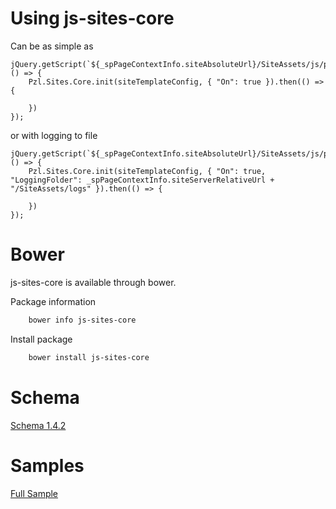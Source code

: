 # Using js-sites-core
Can be as simple as
```
jQuery.getScript(`${_spPageContextInfo.siteAbsoluteUrl}/SiteAssets/js/pzl.sites.core.js`, () => {
    Pzl.Sites.Core.init(siteTemplateConfig, { "On": true }).then(() => {               
        
    })
});
```

or with logging to file
```
jQuery.getScript(`${_spPageContextInfo.siteAbsoluteUrl}/SiteAssets/js/pzl.sites.core.js`, () => {
    Pzl.Sites.Core.init(siteTemplateConfig, { "On": true, "LoggingFolder": _spPageContextInfo.siteServerRelativeUrl + "/SiteAssets/logs" }).then(() => {               
        
    })
});
```

# Bower
js-sites-core is available through bower.

Package information
```powershell
    bower info js-sites-core
```

Install package
```powershell
    bower install js-sites-core
```

# Schema
[Schema 1.4.2](Schema-1.4.2.md)

# Samples
[Full Sample](samples/Full-Sample.md)
